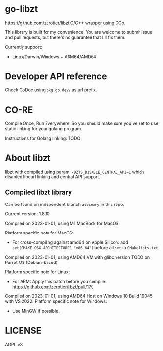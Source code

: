# go-libzt

https://github.com/zerotier/libzt C/C++ wrapper using CGo.

This library is built for my convenience. You are welcome to submit issue and pull requests, but there's no guarantee that I'll fix them.

Currently support:

- Linux/Darwin/Windows + ARM64/AMD64

# Developer API reference

Check GoDoc using `pkg.go.dev/` as url prefix.

# CO-RE

Compile Once, Run Everywhere. So you should make sure you've set to use static linking for your golang program.

Instructions for Golang linking: TODO

# About libzt

libzt with compiled using param: `-DZTS_DISABLE_CENTRAL_API=1` which disabled libcurl linking and central API support.

## Compiled libzt library

Can be found on independent branch `ztbinary` in this repo.  

Current version: 1.8.10

Compiled on 2023-01-01, using M1 MacBook for MacOS.

Platform specific note for MacOS:
- For cross-compiling against amd64 on Apple Silicon:  add `set(CMAKE_OSX_ARCHITECTURES "x86_64")` before all `set` in `CMakelists.txt`

Compiled on 2023-01-01, using AMD64 VM with glibc version TODO on Parrot OS (Debian-based)

Platform specific note for Linux:
- For ARM: Apply this patch before you compile: https://github.com/zerotier/libzt/pull/179

Compiled on 2023-01-01, using AMD64 Host on Windows 10 Build 19045 with VS 2022.
Platform specific note for Windows:
- Use MinGW if possible.

# LICENSE

AGPL v3

